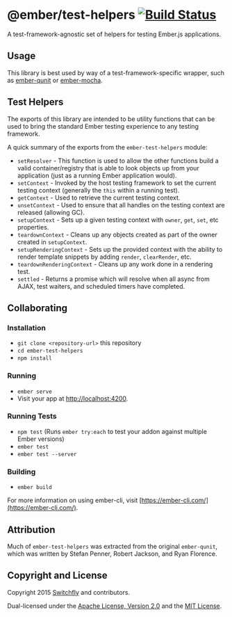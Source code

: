 # @ember/test-helpers [![Build Status](https://secure.travis-ci.org/emberjs/ember-test-helpers.png?branch=master)](http://travis-ci.org/emberjs/ember-test-helpers)

A test-framework-agnostic set of helpers for testing Ember.js applications.

## Usage

This library is best used by way of a test-framework-specific
wrapper, such as [ember-qunit](https://github.com/emberjs/ember-qunit) or
[ember-mocha](https://github.com/emberjs/ember-mocha).

## Test Helpers

The exports of this library are intended to be utility functions that can be used to bring the
standard Ember testing experience to any testing framework.

A quick summary of the exports from the `ember-test-helpers` module:

* `setResolver` - This function is used to allow the other functions build a valid
  container/registry that is able to look objects up from your application (just as a running Ember
  application would).
* `setContext` - Invoked by the host testing framework to set the current testing context (generally
  the `this` within a running test).
* `getContext` - Used to retrieve the current testing context.
* `unsetContext` - Used to ensure that all handles on the testing context are released (allowing GC).
* `setupContext` - Sets up a given testing context with `owner`, `get`, `set`, etc properties.
* `teardownContext` - Cleans up any objects created as part of the owner created in `setupContext`.
* `setupRenderingContext` - Sets up the provided context with the ability to render template
  snippets by adding `render`, `clearRender`, etc.
* `teardownRenderingContext` - Cleans up any work done in a rendering test.
* `settled` - Returns a promise which will resolve when all async from AJAX, test waiters, and 
  scheduled timers have completed.

## Collaborating

### Installation

* `git clone <repository-url>` this repository
* `cd ember-test-helpers`
* `npm install`

### Running

* `ember serve`
* Visit your app at [http://localhost:4200](http://localhost:4200).

### Running Tests

* `npm test` (Runs `ember try:each` to test your addon against multiple Ember versions)
* `ember test`
* `ember test --server`

### Building

* `ember build`

For more information on using ember-cli, visit [https://ember-cli.com/](https://ember-cli.com/).

## Attribution

Much of `ember-test-helpers` was extracted from the original `ember-qunit`,
which was written by Stefan Penner, Robert Jackson, and Ryan Florence.

## Copyright and License

Copyright 2015 [Switchfly](https://github.com/switchfly) and contributors.

Dual-licensed under the [Apache License, Version 2.0](./APACHE-LICENSE) and
the [MIT License](./MIT-LICENSE).
